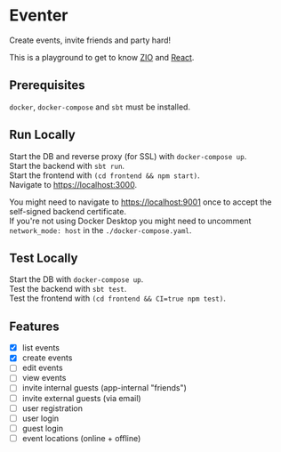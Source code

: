 # Eventer

Create events, invite friends and party hard!

This is a playground to get to know [ZIO](https://zio.dev/) and [React](https://reactjs.org/).


## Prerequisites

`docker`, `docker-compose` and `sbt` must be installed.


## Run Locally

Start the DB and reverse proxy (for SSL) with `docker-compose up`.  
Start the backend with `sbt run`.  
Start the frontend with `(cd frontend && npm start)`.  
Navigate to [https://localhost:3000](https://localhost:3000).

You might need to navigate to [https://localhost:9001](https://localhost:9001) once to accept the self-signed backend certificate.  
If you're not using Docker Desktop you might need to uncomment `network_mode: host` in the `./docker-compose.yaml`.


## Test Locally

Start the DB with `docker-compose up`.  
Test the backend with `sbt test`.  
Test the frontend with `(cd frontend && CI=true npm test)`.


## Features

- [x] list events
- [x] create events
- [ ] edit events
- [ ] view events
- [ ] invite internal guests (app-internal "friends")
- [ ] invite external guests (via email)
- [ ] user registration
- [ ] user login
- [ ] guest login
- [ ] event locations (online + offline)